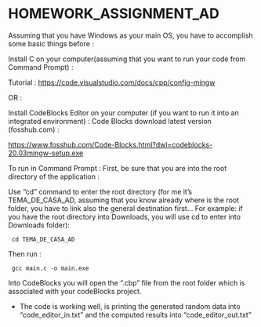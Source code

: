 # HOMEWORK_ASSIGNMENT_AD


Assuming that you have Windows as your main OS, you have to accomplish some basic things before : 

Install C on your computer(assuming that you want to run your code from Command Prompt) :

Tutorial : https://code.visualstudio.com/docs/cpp/config-mingw

OR :

Install CodeBlocks Editor on your computer (if you want to run it into an integrated environment) : Code Blocks download latest version (fosshub.com) : 

https://www.fosshub.com/Code-Blocks.html?dwl=codeblocks-20.03mingw-setup.exe

To run in Command Prompt : First, be sure that you are into the root directory of the application :

Use “cd” command to enter the root directory (for me it’s TEMA_DE_CASA_AD, assuming that you know already where is the root folder, you have to link also the general destination first… For example: if you have the root directory into Downloads, you will use cd to enter into Downloads folder):

     cd TEMA_DE_CASA_AD
     
Then run :

     gcc main.c -o main.exe

Into CodeBlocks you will open the “.cbp” file from the root folder which is associated with your codeBlocks project.

* The code is working well, is printing the generated random data into “code_editor_in.txt” and the computed results into “code_editor_out.txt”
